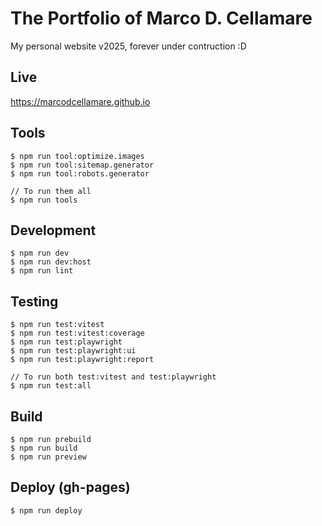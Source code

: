 # The Portfolio of Marco D. Cellamare

My personal website v2025, forever under contruction :D

## Live

https://marcodcellamare.github.io

## Tools

```
$ npm run tool:optimize.images
$ npm run tool:sitemap.generator
$ npm run tool:robots.generator

// To run them all
$ npm run tools

```

## Development

```
$ npm run dev
$ npm run dev:host
$ npm run lint
```

## Testing

```
$ npm run test:vitest
$ npm run test:vitest:coverage
$ npm run test:playwright
$ npm run test:playwright:ui
$ npm run test:playwright:report

// To run both test:vitest and test:playwright
$ npm run test:all
```

## Build

```
$ npm run prebuild
$ npm run build
$ npm run preview
```

## Deploy (gh-pages)

```
$ npm run deploy
```